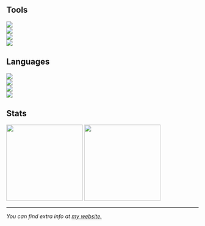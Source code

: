 <h2>Tools</h2>

<a href="https://windows.com"><img src="https://shields.io/static/v1?label=windows%2010&message=stable&labelColor=272727&color=0078D6&style=for-the-badge&logo=windows"></a><br>
<a href="https://vscodium"><img src="https://shields.io/static/v1?label=vscodium&message=stable&labelColor=272727&color=007ACC&style=for-the-badge&logo=visualstudiocode"></a><br>
<a href="https://firefox.com"><img src="https://shields.io/static/v1?label=firefox&message=stable&labelColor=272727&color=FF7139&style=for-the-badge&logo=firefoxbrowser"></a><br>
<a href="https://github.com"><img src="https://shields.io/static/v1?label=github&message=akisblack&labelColor=272727&color=181717&style=for-the-badge&logo=github"></a>

<h2>Languages</h2>

<a href="https://https://html.spec.whatwg.org"><img src="https://shields.io/static/v1?label=html&message=5&labelColor=272727&color=E34F26&style=for-the-badge&logo=html5"></a><br>
<a href="https://https://www.w3.org/TR/CSS/#css"><img src="https://shields.io/static/v1?label=css&message=3&labelColor=272727&color=1572B6&style=for-the-badge&logo=css3"></a><br>
<a href="https://svelte.dev"><img src="https://shields.io/static/v1?label=svelte&message=3&labelColor=272727&color=FF3E00&style=for-the-badge&logo=svelte"></a><br>
<a href="https://daringfireball.net/projects/markdown"><img src="https://shields.io/static/v1?label=markdown&message=1&labelColor=272727&color=000000&style=for-the-badge&logo=markdown"></a>

<h2>Stats</h2>

<a href="https://github.com/akisblack/akisblack"><img src="https://github-readme-stats.vercel.app/api?username=akisblack&count_private=true&show_icons=true&theme=dark" height="200px"></a>
<a href="https://github.com/akisblack/akisblack"><img src="https://github-readme-stats.vercel.app/api/top-langs/?username=akisblack&layout=compact&langs_count=10&theme=dark" height="200px"></a>

<hr>

<i>You can find extra info at <a href="https://akisblack.github.io">my website.</a></i>
